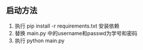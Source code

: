 ## 启动方法

1. 执行 pip install -r requirements.txt 安装依赖
2. 替换 main.py 中的username和passwd为学号和密码 
3. 执行 python main.py